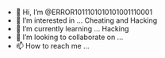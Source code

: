 - 👋 Hi, I’m @ERROR1011101010101001110001
- 👀 I’m interested in ... Cheating and Hacking
- 🌱 I’m currently learning ... Hacking
- 💞️ I’m looking to collaborate on ... 
- 📫 How to reach me ...

<!---
ERROR1011101010101001110001/ERROR1011101010101001110001 is a ✨ special ✨ repository because its `README.md` (this file) appears on your GitHub profile.
You can click the Preview link to take a look at your changes.
--->
